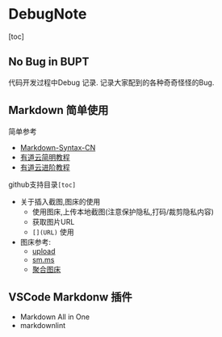 # DebugNote

[toc]

## No Bug in BUPT

代码开发过程中Debug 记录. 记录大家配到的各种奇奇怪怪的Bug.

## Markdown 简单使用

简单参考

- [Markdown-Syntax-CN][syntax]
- [有道云简明教程][youdao1]
- [有道云进阶教程][youdao2]

github支持目录`[toc]`

- 关于插入截图,图床的使用
  - 使用图床,上传本地截图(注意保护隐私,打码/裁剪隐私内容)
  - 获取图片URL
  - `[](URL)` 使用
- 图床参考:
  - [upload][upload]
  - [sm.ms][sm]
  - [聚合图床][juhe]

## VSCode Markdonw 插件

- Markdown All in One
- markdownlint

[juhe]: https://www.superbed.cn
[sm]: https://sm.ms/
[upload]: https://upload.cc/
[youdao1]: http://note.youdao.com/iyoudao/?p=2411
[youdao2]: http://note.youdao.com/iyoudao/?p=2445
[syntax]: https://github.com/riku/Markdown-Syntax-CN/blob/master/syntax.md

